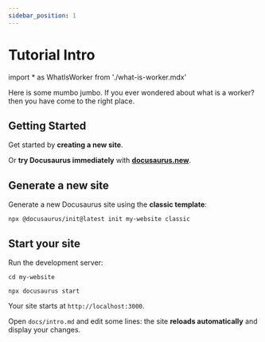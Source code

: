 ```yaml
---
sidebar_position: 1
---
```


# Tutorial Intro


import * as WhatIsWorker from './what-is-worker.mdx'

Here is some mumbo jumbo. If you ever wondered about <preview page={WhatIsWorker}>what is a worker?</preview> then you have come to the right place.

## Getting Started

Get started by **creating a new site**.

Or **try Docusaurus immediately** with **[docusaurus.new](https://docusaurus.new)**.

## Generate a new site

Generate a new Docusaurus site using the **classic template**:

```shell
npx @docusaurus/init@latest init my-website classic
```

## Start your site

Run the development server:

```shell
cd my-website

npx docusaurus start
```

Your site starts at `http://localhost:3000`.

Open `docs/intro.md` and edit some lines: the site **reloads automatically** and display your changes.
